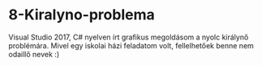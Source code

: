 # 8-Kiralyno-problema
Visual Studio 2017, C# nyelven írt grafikus megoldásom a nyolc királynő problémára.
Mivel egy iskolai házi feladatom volt, fellelhetőek benne nem odaillő nevek :)
